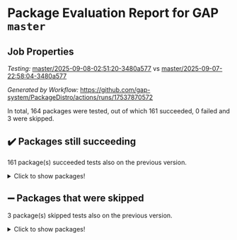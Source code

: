 # Package Evaluation Report for GAP `master`

## Job Properties

*Testing:* [master/2025-09-08-02:51:20-3480a577](https://github.com/gap-system/PackageDistro/blob/data/reports/master/2025-09-08-02:51:20-3480a577) vs [master/2025-09-07-22:58:04-3480a577](https://github.com/gap-system/PackageDistro/blob/data/reports/master/2025-09-07-22:58:04-3480a577)

*Generated by Workflow:* https://github.com/gap-system/PackageDistro/actions/runs/17537870572

In total, 164 packages were tested, out of which 161 succeeded, 0 failed and 3 were skipped.

## :heavy_check_mark: Packages still succeeding

161 package(s) succeeded tests also on the previous version.
<details><summary>Click to show packages!</summary>

- 4ti2interface 2024.11-01 [(success)](https://github.com/gap-system/PackageDistro/actions/runs/17537870572/job/49804420031)
- ace 5.7.0 [(success)](https://github.com/gap-system/PackageDistro/actions/runs/17537870572/job/49804420030)
- aclib 1.3.3 [(success)](https://github.com/gap-system/PackageDistro/actions/runs/17537870572/job/49804420041)
- agt 0.3.1 [(success)](https://github.com/gap-system/PackageDistro/actions/runs/17537870572/job/49804420037)
- alco 1.1.2 [(success)](https://github.com/gap-system/PackageDistro/actions/runs/17537870572/job/49804420043)
- alnuth 3.2.1 [(success)](https://github.com/gap-system/PackageDistro/actions/runs/17537870572/job/49804420068)
- anupq 3.3.2 [(success)](https://github.com/gap-system/PackageDistro/actions/runs/17537870572/job/49804420044)
- atlasrep 2.1.9 [(success)](https://github.com/gap-system/PackageDistro/actions/runs/17537870572/job/49804420046)
- autodoc 2025.05.09 [(success)](https://github.com/gap-system/PackageDistro/actions/runs/17537870572/job/49804420048)
- automata 1.16 [(success)](https://github.com/gap-system/PackageDistro/actions/runs/17537870572/job/49804420040)
- automgrp 1.3.3 [(success)](https://github.com/gap-system/PackageDistro/actions/runs/17537870572/job/49804420050)
- autpgrp 1.11.1 [(success)](https://github.com/gap-system/PackageDistro/actions/runs/17537870572/job/49804420077)
- cap 2025.08-03 [(success)](https://github.com/gap-system/PackageDistro/actions/runs/17537870572/job/49804420058)
- caratinterface 2.3.7 [(success)](https://github.com/gap-system/PackageDistro/actions/runs/17537870572/job/49804420083)
- cddinterface 2025.06.24 [(success)](https://github.com/gap-system/PackageDistro/actions/runs/17537870572/job/49804420062)
- circle 1.6.6 [(success)](https://github.com/gap-system/PackageDistro/actions/runs/17537870572/job/49804420073)
- classicpres 1.22 [(success)](https://github.com/gap-system/PackageDistro/actions/runs/17537870572/job/49804420096)
- cohomolo 1.6.11 [(success)](https://github.com/gap-system/PackageDistro/actions/runs/17537870572/job/49804420086)
- congruence 1.2.7 [(success)](https://github.com/gap-system/PackageDistro/actions/runs/17537870572/job/49804420071)
- corefreesub 0.6 [(success)](https://github.com/gap-system/PackageDistro/actions/runs/17537870572/job/49804420066)
- corelg 1.57 [(success)](https://github.com/gap-system/PackageDistro/actions/runs/17537870572/job/49804420065)
- crime 1.6 [(success)](https://github.com/gap-system/PackageDistro/actions/runs/17537870572/job/49804420080)
- crisp 1.4.8 [(success)](https://github.com/gap-system/PackageDistro/actions/runs/17537870572/job/49804420100)
- crypting 0.10.6 [(success)](https://github.com/gap-system/PackageDistro/actions/runs/17537870572/job/49804420104)
- cryst 4.1.29 [(success)](https://github.com/gap-system/PackageDistro/actions/runs/17537870572/job/49804420095)
- crystcat 1.1.10 [(success)](https://github.com/gap-system/PackageDistro/actions/runs/17537870572/job/49804420074)
- ctbllib 1.3.11 [(success)](https://github.com/gap-system/PackageDistro/actions/runs/17537870572/job/49804420075)
- cubefree 1.21 [(success)](https://github.com/gap-system/PackageDistro/actions/runs/17537870572/job/49804420088)
- curlinterface 2.4.2 [(success)](https://github.com/gap-system/PackageDistro/actions/runs/17537870572/job/49804420097)
- cvec 2.8.4 [(success)](https://github.com/gap-system/PackageDistro/actions/runs/17537870572/job/49804420107)
- datastructures 0.3.3 [(success)](https://github.com/gap-system/PackageDistro/actions/runs/17537870572/job/49804420089)
- deepthought 1.0.9 [(success)](https://github.com/gap-system/PackageDistro/actions/runs/17537870572/job/49804420094)
- design 1.8.2 [(success)](https://github.com/gap-system/PackageDistro/actions/runs/17537870572/job/49804420115)
- difsets 2.3.1 [(success)](https://github.com/gap-system/PackageDistro/actions/runs/17537870572/job/49804420132)
- digraphs 1.12.0 [(success)](https://github.com/gap-system/PackageDistro/actions/runs/17537870572/job/49804420106)
- edim 1.3.8 [(success)](https://github.com/gap-system/PackageDistro/actions/runs/17537870572/job/49804420099)
- example 4.4.1 [(success)](https://github.com/gap-system/PackageDistro/actions/runs/17537870572/job/49804420109)
- examplesforhomalg 2023.10-01 [(success)](https://github.com/gap-system/PackageDistro/actions/runs/17537870572/job/49804420118)
- factint 1.6.3 [(success)](https://github.com/gap-system/PackageDistro/actions/runs/17537870572/job/49804420158)
- ferret 1.0.14 [(success)](https://github.com/gap-system/PackageDistro/actions/runs/17537870572/job/49804420117)
- fga 1.5.0 [(success)](https://github.com/gap-system/PackageDistro/actions/runs/17537870572/job/49804420119)
- fining 1.5.6 [(success)](https://github.com/gap-system/PackageDistro/actions/runs/17537870572/job/49804420116)
- float 1.0.9 [(success)](https://github.com/gap-system/PackageDistro/actions/runs/17537870572/job/49804420128)
- format 1.4.4 [(success)](https://github.com/gap-system/PackageDistro/actions/runs/17537870572/job/49804420121)
- forms 1.2.13 [(success)](https://github.com/gap-system/PackageDistro/actions/runs/17537870572/job/49804420152)
- fplsa 1.2.7 [(success)](https://github.com/gap-system/PackageDistro/actions/runs/17537870572/job/49804420167)
- fr 2.4.13 [(success)](https://github.com/gap-system/PackageDistro/actions/runs/17537870572/job/49804420154)
- francy 2.0.3 [(success)](https://github.com/gap-system/PackageDistro/actions/runs/17537870572/job/49804420151)
- fwtree 1.3 [(success)](https://github.com/gap-system/PackageDistro/actions/runs/17537870572/job/49804420125)
- gapdoc 1.6.7 [(success)](https://github.com/gap-system/PackageDistro/actions/runs/17537870572/job/49804420134)
- gauss 2024.11-01 [(success)](https://github.com/gap-system/PackageDistro/actions/runs/17537870572/job/49804420141)
- gaussforhomalg 2024.08-01 [(success)](https://github.com/gap-system/PackageDistro/actions/runs/17537870572/job/49804420139)
- gbnp 1.1.0 [(success)](https://github.com/gap-system/PackageDistro/actions/runs/17537870572/job/49804420163)
- generalizedmorphismsforcap 2025.08-01 [(success)](https://github.com/gap-system/PackageDistro/actions/runs/17537870572/job/49804420137)
- genss 1.6.9 [(success)](https://github.com/gap-system/PackageDistro/actions/runs/17537870572/job/49804420127)
- gradedmodules 2024.12-01 [(success)](https://github.com/gap-system/PackageDistro/actions/runs/17537870572/job/49804420145)
- gradedringforhomalg 2024.07-01 [(success)](https://github.com/gap-system/PackageDistro/actions/runs/17537870572/job/49804420147)
- grape 4.9.3 [(success)](https://github.com/gap-system/PackageDistro/actions/runs/17537870572/job/49804420136)
- groupoids 1.78 [(success)](https://github.com/gap-system/PackageDistro/actions/runs/17537870572/job/49804420164)
- grpconst 2.6.5 [(success)](https://github.com/gap-system/PackageDistro/actions/runs/17537870572/job/49804420155)
- guarana 0.96.3 [(success)](https://github.com/gap-system/PackageDistro/actions/runs/17537870572/job/49804420153)
- guava 3.20 [(success)](https://github.com/gap-system/PackageDistro/actions/runs/17537870572/job/49804420166)
- hap 1.70 [(success)](https://github.com/gap-system/PackageDistro/actions/runs/17537870572/job/49804420159)
- hapcryst 0.1.15 [(success)](https://github.com/gap-system/PackageDistro/actions/runs/17537870572/job/49804420266)
- hecke 1.5.4 [(success)](https://github.com/gap-system/PackageDistro/actions/runs/17537870572/job/49804420197)
- help 4.0 [(success)](https://github.com/gap-system/PackageDistro/actions/runs/17537870572/job/49804420172)
- homalg 2024.01-01 [(success)](https://github.com/gap-system/PackageDistro/actions/runs/17537870572/job/49804420168)
- homalgtocas 2025.08-01 [(success)](https://github.com/gap-system/PackageDistro/actions/runs/17537870572/job/49804420175)
- ibnp 0.16 [(success)](https://github.com/gap-system/PackageDistro/actions/runs/17537870572/job/49804420188)
- idrel 2.48 [(success)](https://github.com/gap-system/PackageDistro/actions/runs/17537870572/job/49804420194)
- images 1.3.3 [(success)](https://github.com/gap-system/PackageDistro/actions/runs/17537870572/job/49804420190)
- inducereduce 1.1 [(success)](https://github.com/gap-system/PackageDistro/actions/runs/17537870572/job/49804420198)
- intpic 0.4.0 [(success)](https://github.com/gap-system/PackageDistro/actions/runs/17537870572/job/49804420211)
- io 4.9.3 [(success)](https://github.com/gap-system/PackageDistro/actions/runs/17537870572/job/49804420193)
- io_forhomalg 2023.02-04 [(success)](https://github.com/gap-system/PackageDistro/actions/runs/17537870572/job/49804420218)
- irredsol 1.4.4 [(success)](https://github.com/gap-system/PackageDistro/actions/runs/17537870572/job/49804420191)
- json 2.2.3 [(success)](https://github.com/gap-system/PackageDistro/actions/runs/17537870572/job/49804420186)
- jupyterkernel 1.5.1 [(success)](https://github.com/gap-system/PackageDistro/actions/runs/17537870572/job/49804420181)
- jupyterviz 1.5.6 [(success)](https://github.com/gap-system/PackageDistro/actions/runs/17537870572/job/49804420202)
- kan 1.37 [(success)](https://github.com/gap-system/PackageDistro/actions/runs/17537870572/job/49804420195)
- kbmag 1.5.11 [(success)](https://github.com/gap-system/PackageDistro/actions/runs/17537870572/job/49804420234)
- laguna 3.9.7 [(success)](https://github.com/gap-system/PackageDistro/actions/runs/17537870572/job/49804420220)
- liealgdb 2.2.1 [(success)](https://github.com/gap-system/PackageDistro/actions/runs/17537870572/job/49804420215)
- liepring 2.9.1 [(success)](https://github.com/gap-system/PackageDistro/actions/runs/17537870572/job/49804420221)
- liering 2.4.2 [(success)](https://github.com/gap-system/PackageDistro/actions/runs/17537870572/job/49804420223)
- linearalgebraforcap 2025.08-02 [(success)](https://github.com/gap-system/PackageDistro/actions/runs/17537870572/job/49804420207)
- lins 0.9 [(success)](https://github.com/gap-system/PackageDistro/actions/runs/17537870572/job/49804420201)
- localizeringforhomalg 2023.10-01 [(success)](https://github.com/gap-system/PackageDistro/actions/runs/17537870572/job/49804420238)
- loops 3.4.4 [(success)](https://github.com/gap-system/PackageDistro/actions/runs/17537870572/job/49804420209)
- lpres 1.1.1 [(success)](https://github.com/gap-system/PackageDistro/actions/runs/17537870572/job/49804420224)
- majoranaalgebras 1.5.2 [(success)](https://github.com/gap-system/PackageDistro/actions/runs/17537870572/job/49804420212)
- mapclass 1.4.6 [(success)](https://github.com/gap-system/PackageDistro/actions/runs/17537870572/job/49804420206)
- matgrp 0.72 [(success)](https://github.com/gap-system/PackageDistro/actions/runs/17537870572/job/49804420204)
- matricesforhomalg 2025.09-01 [(success)](https://github.com/gap-system/PackageDistro/actions/runs/17537870572/job/49804420217)
- modisom 3.0.0 [(success)](https://github.com/gap-system/PackageDistro/actions/runs/17537870572/job/49804420226)
- modulepresentationsforcap 2025.08-02 [(success)](https://github.com/gap-system/PackageDistro/actions/runs/17537870572/job/49804420196)
- modules 2024.12-01 [(success)](https://github.com/gap-system/PackageDistro/actions/runs/17537870572/job/49804420219)
- monoidalcategories 2025.08-02 [(success)](https://github.com/gap-system/PackageDistro/actions/runs/17537870572/job/49804420208)
- nconvex 2024.12-01 [(success)](https://github.com/gap-system/PackageDistro/actions/runs/17537870572/job/49804420213)
- nilmat 1.4.2 [(success)](https://github.com/gap-system/PackageDistro/actions/runs/17537870572/job/49804420239)
- nock 1.5 [(success)](https://github.com/gap-system/PackageDistro/actions/runs/17537870572/job/49804420225)
- normalizinterface 1.4.1 [(success)](https://github.com/gap-system/PackageDistro/actions/runs/17537870572/job/49804420222)
- nq 2.5.11 [(success)](https://github.com/gap-system/PackageDistro/actions/runs/17537870572/job/49804420214)
- numericalsgps 1.4.0 [(success)](https://github.com/gap-system/PackageDistro/actions/runs/17537870572/job/49804420236)
- openmath 11.5.3 [(success)](https://github.com/gap-system/PackageDistro/actions/runs/17537870572/job/49804420246)
- orb 5.0.1 [(success)](https://github.com/gap-system/PackageDistro/actions/runs/17537870572/job/49804420337)
- packagemanager 1.6.3 [(success)](https://github.com/gap-system/PackageDistro/actions/runs/17537870572/job/49804420247)
- patternclass 2.4.5 [(success)](https://github.com/gap-system/PackageDistro/actions/runs/17537870572/job/49804420244)
- permut 2.0.5 [(success)](https://github.com/gap-system/PackageDistro/actions/runs/17537870572/job/49804420227)
- polenta 1.3.11 [(success)](https://github.com/gap-system/PackageDistro/actions/runs/17537870572/job/49804420268)
- polycyclic 2.17 [(success)](https://github.com/gap-system/PackageDistro/actions/runs/17537870572/job/49804420261)
- polymaking 0.8.7 [(success)](https://github.com/gap-system/PackageDistro/actions/runs/17537870572/job/49804420260)
- primgrp 4.0.0 [(success)](https://github.com/gap-system/PackageDistro/actions/runs/17537870572/job/49804420272)
- profiling 2.6.2 [(success)](https://github.com/gap-system/PackageDistro/actions/runs/17537870572/job/49804420265)
- qdistrnd 0.9.5 [(success)](https://github.com/gap-system/PackageDistro/actions/runs/17537870572/job/49804420248)
- qpa 1.35 [(success)](https://github.com/gap-system/PackageDistro/actions/runs/17537870572/job/49804420273)
- quagroup 1.8.4 [(success)](https://github.com/gap-system/PackageDistro/actions/runs/17537870572/job/49804420257)
- radiroot 2.9 [(success)](https://github.com/gap-system/PackageDistro/actions/runs/17537870572/job/49804420258)
- rcwa 4.7.1 [(success)](https://github.com/gap-system/PackageDistro/actions/runs/17537870572/job/49804420267)
- rds 1.8 [(success)](https://github.com/gap-system/PackageDistro/actions/runs/17537870572/job/49804420251)
- recog 1.4.4 [(success)](https://github.com/gap-system/PackageDistro/actions/runs/17537870572/job/49804420255)
- repndecomp 1.3.0 [(success)](https://github.com/gap-system/PackageDistro/actions/runs/17537870572/job/49804420302)
- repsn 3.1.2 [(success)](https://github.com/gap-system/PackageDistro/actions/runs/17537870572/job/49804420277)
- resclasses 4.7.3 [(success)](https://github.com/gap-system/PackageDistro/actions/runs/17537870572/job/49804420271)
- ringsforhomalg 2024.11-02 [(success)](https://github.com/gap-system/PackageDistro/actions/runs/17537870572/job/49804420279)
- sco 2023.08-01 [(success)](https://github.com/gap-system/PackageDistro/actions/runs/17537870572/job/49804420318)
- scscp 2.4.4 [(success)](https://github.com/gap-system/PackageDistro/actions/runs/17537870572/job/49804420280)
- semigroups 5.5.4 [(success)](https://github.com/gap-system/PackageDistro/actions/runs/17537870572/job/49804420359)
- sglppow 2.4 [(success)](https://github.com/gap-system/PackageDistro/actions/runs/17537870572/job/49804420306)
- sgpviz 0.999.6 [(success)](https://github.com/gap-system/PackageDistro/actions/runs/17537870572/job/49804420291)
- simpcomp 2.1.14 [(success)](https://github.com/gap-system/PackageDistro/actions/runs/17537870572/job/49804420275)
- singular 2025.08.26 [(success)](https://github.com/gap-system/PackageDistro/actions/runs/17537870572/job/49804420299)
- sl2reps 1.1 [(success)](https://github.com/gap-system/PackageDistro/actions/runs/17537870572/job/49804420307)
- sla 1.6.2 [(success)](https://github.com/gap-system/PackageDistro/actions/runs/17537870572/job/49804420292)
- smallantimagmas 0.4.1 [(success)](https://github.com/gap-system/PackageDistro/actions/runs/17537870572/job/49804420328)
- smallgrp 1.5.4 [(success)](https://github.com/gap-system/PackageDistro/actions/runs/17537870572/job/49804420331)
- smallsemi 0.7.2 [(success)](https://github.com/gap-system/PackageDistro/actions/runs/17537870572/job/49804420297)
- sonata 2.9.6 [(success)](https://github.com/gap-system/PackageDistro/actions/runs/17537870572/job/49804420278)
- sophus 1.27 [(success)](https://github.com/gap-system/PackageDistro/actions/runs/17537870572/job/49804420289)
- sotgrps 1.3 [(success)](https://github.com/gap-system/PackageDistro/actions/runs/17537870572/job/49804420301)
- spinsym 1.5.2 [(success)](https://github.com/gap-system/PackageDistro/actions/runs/17537870572/job/49804420294)
- standardff 1.0 [(success)](https://github.com/gap-system/PackageDistro/actions/runs/17537870572/job/49804420303)
- symbcompcc 1.3.2 [(success)](https://github.com/gap-system/PackageDistro/actions/runs/17537870572/job/49804420288)
- thelma 1.3 [(success)](https://github.com/gap-system/PackageDistro/actions/runs/17537870572/job/49804420332)
- tomlib 1.2.11 [(success)](https://github.com/gap-system/PackageDistro/actions/runs/17537870572/job/49804420300)
- toolsforhomalg 2025.05-01 [(success)](https://github.com/gap-system/PackageDistro/actions/runs/17537870572/job/49804420311)
- toric 1.9.6 [(success)](https://github.com/gap-system/PackageDistro/actions/runs/17537870572/job/49804420315)
- transgrp 3.6.5 [(success)](https://github.com/gap-system/PackageDistro/actions/runs/17537870572/job/49804420320)
- typeset 1.2.3 [(success)](https://github.com/gap-system/PackageDistro/actions/runs/17537870572/job/49804420310)
- ugaly 4.1.3 [(success)](https://github.com/gap-system/PackageDistro/actions/runs/17537870572/job/49804420343)
- unipot 1.6 [(success)](https://github.com/gap-system/PackageDistro/actions/runs/17537870572/job/49804420314)
- unitlib 5.0.0 [(success)](https://github.com/gap-system/PackageDistro/actions/runs/17537870572/job/49804420313)
- utils 0.91 [(success)](https://github.com/gap-system/PackageDistro/actions/runs/17537870572/job/49804420325)
- uuid 0.7 [(success)](https://github.com/gap-system/PackageDistro/actions/runs/17537870572/job/49804420330)
- walrus 0.9991 [(success)](https://github.com/gap-system/PackageDistro/actions/runs/17537870572/job/49804420333)
- wedderga 4.11.1 [(success)](https://github.com/gap-system/PackageDistro/actions/runs/17537870572/job/49804420319)
- wpe 0.8 [(success)](https://github.com/gap-system/PackageDistro/actions/runs/17537870572/job/49804420321)
- xmod 2.95 [(success)](https://github.com/gap-system/PackageDistro/actions/runs/17537870572/job/49804420317)
- xmodalg 1.32 [(success)](https://github.com/gap-system/PackageDistro/actions/runs/17537870572/job/49804420340)
- yangbaxter 0.10.7 [(success)](https://github.com/gap-system/PackageDistro/actions/runs/17537870572/job/49804420346)
- zeromqinterface 0.17 [(success)](https://github.com/gap-system/PackageDistro/actions/runs/17537870572/job/49804420338)
</details>

## :heavy_minus_sign: Packages that were skipped

3 package(s) skipped tests also on the previous version.
<details><summary>Click to show packages!</summary>

- browse 1.8.21 [(skipped)](https://github.com/gap-system/PackageDistro/actions/runs/17537870572/job/49804061613)
- itc 1.5.1 [(skipped)](https://github.com/gap-system/PackageDistro/actions/runs/17537870572/job/49804061613)
- xgap 4.32 [(skipped)](https://github.com/gap-system/PackageDistro/actions/runs/17537870572/job/49804061613)
</details>

